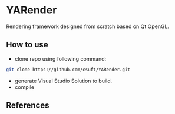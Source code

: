 # YARender
Rendering framework designed from scratch based on Qt OpenGL.

## How to use

- clone repo using following command:
```bash
git clone https://github.com/csuft/YARender.git
```
- generate Visual Studio Solution to build.
- compile
   
## References
 
